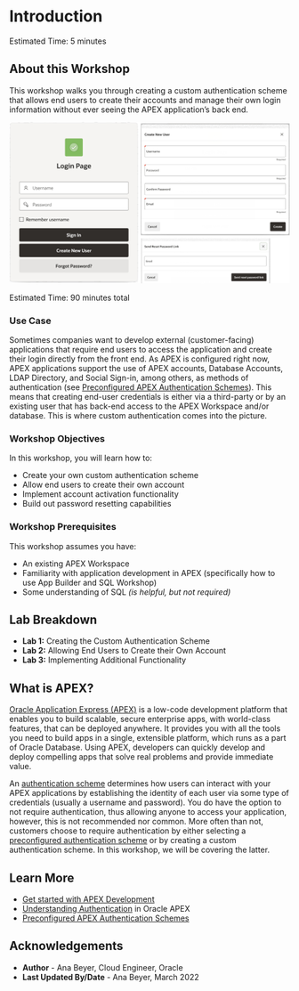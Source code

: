 # Introduction

Estimated Time: 5 minutes

## About this Workshop

This workshop walks you through creating a custom authentication scheme that allows end users to create their accounts and manage their own login information without ever seeing the APEX application’s back end.

![Preview of what final application should look like](images/workshop-cover-image.png)

Estimated Time: 90 minutes total

### Use Case
Sometimes companies want to develop external (customer-facing) applications that require end users to access the application and create their login directly from the front end. As APEX is configured right now, APEX applications support the use of APEX accounts, Database Accounts, LDAP Directory, and Social Sign-in, among others, as methods of authentication (see [Preconfigured APEX Authentication Schemes](https://docs.oracle.com/en/database/oracle/application-express/21.2/htmdb/preconfigured-authentication-schemes.html#GUID-CD382D4A-AC00-4185-B37F-9A5BC9417A7B)). This means that creating end-user credentials is either via a third-party or by an existing user that has back-end access to the APEX Workspace and/or database. This is where custom authentication comes into the picture.

### Workshop Objectives
In this workshop, you will learn how to:
* Create your own custom authentication scheme
* Allow end users to create their own account
* Implement account activation functionality
* Build out password resetting capabilities

### Workshop Prerequisites
This workshop assumes you have:
* An existing APEX Workspace
* Familiarity with application development in APEX (specifically how to use App Builder and SQL Workshop)
* Some understanding of SQL *(is helpful, but not required)*

## Lab Breakdown
* **Lab 1:** Creating the Custom Authentication Scheme
* **Lab 2:** Allowing End Users to Create their Own Account
* **Lab 3:** Implementing Additional Functionality

## What is APEX?
[Oracle Application Express (APEX)](https://apex.oracle.com/en/) is a low-code development platform that enables you to build scalable, secure enterprise apps, with world-class features, that can be deployed anywhere. It provides you with all the tools you need to build apps in a single, extensible platform, which runs as a part of Oracle Database. Using APEX, developers can quickly develop and deploy compelling apps that solve real problems and provide immediate value.

An [authentication scheme](https://docs.oracle.com/en/database/oracle/application-express/21.2/htmdb/understanding-authentication.html#GUID-144A774D-2B05-4BE5-9550-6951EE0B536B) determines how users can interact with your APEX applications by establishing the identity of each user via some type of credentials (usually a username and password). You do have the option to not require authentication, thus allowing anyone to access your application, however, this is not recommended nor common. More often than not, customers choose to require authentication by either selecting a [preconfigured authentication scheme](https://docs.oracle.com/en/database/oracle/application-express/21.2/htmdb/preconfigured-authentication-schemes.html#GUID-CD382D4A-AC00-4185-B37F-9A5BC9417A7B) or by creating a custom authentication scheme. In this workshop, we will be covering the latter.

## Learn More
* [Get started with APEX Development](https://apex.oracle.com/en/learn/getting-started/)
* [Understanding Authentication](https://docs.oracle.com/en/database/oracle/application-express/21.2/htmdb/understanding-authentication.html#GUID-144A774D-2B05-4BE5-9550-6951EE0B536B) in Oracle APEX
* [Preconfigured APEX Authentication Schemes](https://docs.oracle.com/en/database/oracle/application-express/21.2/htmdb/preconfigured-authentication-schemes.html#GUID-CD382D4A-AC00-4185-B37F-9A5BC9417A7B)

## Acknowledgements
* **Author** - Ana Beyer, Cloud Engineer, Oracle
* **Last Updated By/Date** - Ana Beyer, March 2022
